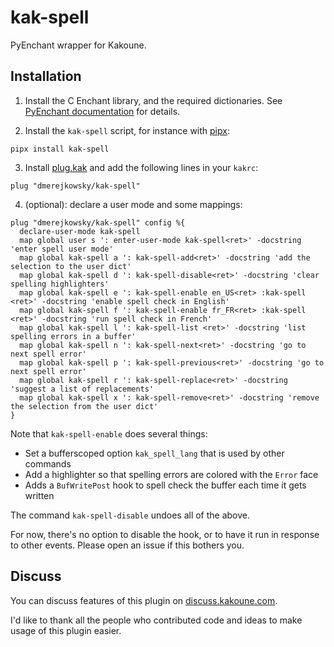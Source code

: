 # kak-spell

PyEnchant wrapper for Kakoune.

## Installation


1. Install the C Enchant library, and the required dictionaries. See [PyEnchant documentation](https://pyenchant.github.io/pyenchant/install.html) for details.

2. Install the `kak-spell` script, for instance with [pipx](https://pipxproject.github.io/pipx/):

```
pipx install kak-spell
```

3. Install [plug.kak](https://github.com/andreyorst/plug.kak) and add the following lines in your `kakrc`:

```kak
plug "dmerejkowsky/kak-spell"
```


4. (optional): declare a user mode and some mappings:

```kak
plug "dmerejkowsky/kak-spell" config %{
  declare-user-mode kak-spell
  map global user s ': enter-user-mode kak-spell<ret>' -docstring 'enter spell user mode'
  map global kak-spell a ': kak-spell-add<ret>' -docstring 'add the selection to the user dict'
  map global kak-spell d ': kak-spell-disable<ret>' -docstring 'clear spelling highlighters'
  map global kak-spell e ': kak-spell-enable en_US<ret> :kak-spell <ret>' -docstring 'enable spell check in English'
  map global kak-spell f ': kak-spell-enable fr_FR<ret> :kak-spell <ret>' -docstring 'run spell check in French'
  map global kak-spell l ': kak-spell-list <ret>' -docstring 'list spelling errors in a buffer'
  map global kak-spell n ': kak-spell-next<ret>' -docstring 'go to next spell error'
  map global kak-spell p ': kak-spell-previous<ret>' -docstring 'go to next spell error'
  map global kak-spell r ': kak-spell-replace<ret>' -docstring 'suggest a list of replacements'
  map global kak-spell x ': kak-spell-remove<ret>' -docstring 'remove the selection from the user dict'
}
```

Note that `kak-spell-enable` does several things:
* Set a bufferscoped option `kak_spell_lang` that is used by other commands
* Add a highlighter so that spelling errors are colored with the `Error` face
* Adds a `BufWritePost` hook to spell check the buffer each time it gets written

The command `kak-spell-disable` undoes all of the above.

For now, there's no option to disable the hook, or to have it run in response to other events. Please open an issue if this bothers you.

## Discuss

You can discuss features of this plugin on [discuss.kakoune.com](https://discuss.kakoune.com/t/alternate-implementation-for-spell-checker/781).

I'd like to thank all the people who contributed code and ideas to make usage of this plugin easier.
